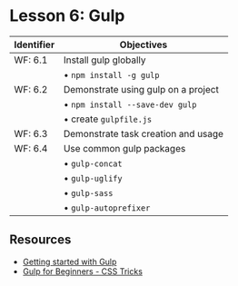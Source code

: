 # Lesson 6: Gulp

Identifier   | Objectives
-------------|------------
WF: 6.1      | Install gulp globally
             | &bull; `npm install -g gulp`
WF: 6.2      | Demonstrate using gulp on a project
             | &bull; `npm install --save-dev gulp`
             | &bull; create `gulpfile.js`
WF: 6.3      | Demonstrate task creation and usage
WF: 6.4      | Use common gulp packages
             | &bull; `gulp-concat`
             | &bull; `gulp-uglify`
             | &bull; `gulp-sass`
             | &bull; `gulp-autoprefixer`

## Resources
- [Getting started with Gulp](https://github.com/gulpjs/gulp/blob/master/docs/getting-started.md)
- [Gulp for Beginners - CSS Tricks](https://css-tricks.com/gulp-for-beginners/)
